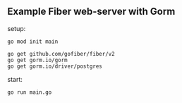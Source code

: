 ## Example Fiber web-server with Gorm

setup:

```
go mod init main

go get github.com/gofiber/fiber/v2  
go get gorm.io/gorm
go get gorm.io/driver/postgres
```

start:

```
go run main.go
```